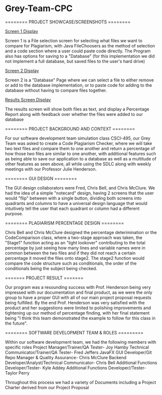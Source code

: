 # Grey-Team-CPC

======== PROJECT SHOWCASE/SCREENSHOTS ========

[Screen 1 Display](readme_pics/Screen1_Display.PNG)

Screen 1 is a File selection screen for selecting what files we want to compare for Plagiarism, with Java FileChoosers as the method of selection and a code section where a user could paste code directly. The Program also has options for saving to a "Database" (for this implementation we did not implement a full database, but saved files to the user's hard drive)

[Screen 2 Display](readme_pics/Screen2_Display.PNG)

Screen 2 is a "Database" Page where we can select a file to either remove or add to the database implementation, or to paste code for adding to the database without having to compare files together.

[Results Screen Display](readme_pics/Results_Display.PNG)

The results screen will show both files as text, and display a Percentage Report along with feedback over whether the files were added to our database



======== PROJECT BACKGROUND AND CONTEXT ========

For our software development team simulation class CSCI-495, our Grey Team was asked to create a Code Plagiarism Checker, where we will take two text files and compare them to one another and return a percentage of how those two files are similar to one another, with additional features such as being able to save our application to a database as well as a multitude of other features as seen above, all while using the SDLC along with weekly meetings with our Professor Julie Henderson.

======== GUI DESIGN ========

The GUI design collaborators were Fred, Chris Bell, and Chris McClure. We had the idea of a simple "notecard" design, having 2 screens that the user would "flip" between with a single button, dividing both screens into quadrants and columns to have a universal design language that would intuitively tell the user that each quadrant or column had a different purpose.

======== PLAGIARISM PERCENTAGE DESIGN ========

Chris Bell and Chris McClure designed the percentage deterimination or the CodeComparison class, where a two-stage approach was taken, the "Stage1" function acting as an "light lookover" contributing to the total percentage by just seeing how many lines and variable names were in common between the two files and if they did not reach a certain percentage it moved the files onto stage2. The stage2 function would compare the code structure such as conditionals, the order of the conditionals being the subject being checked. 

======= PROJECT RESULT =======

Our program was a resounding success with Prof. Henderson being very impressed with our documentation and final product, as we were the only group to have a proper GUI with all of our main project proposal requests being fulfilled. By the end Prof. Henderson was very satisfied with the product and her suggestions were limited to polishing improvements and tightening up our method of percentage finding, with her final statement being "I think this team demonstrated the example to follow for this class in the future".

======== SOFTWARE DEVELOPMENT TEAM & ROLES =========

Within our software development team, we had the following members with specific roles
Project Manager/Trainer/QA Tester- Joy Hamby
Technical Communicator/Trainer/QA Tester- Fred Jeffers
JavaFX GUI Developer/Git Repo Manager & Quality Assurance- Chris McClure
Backend Developer/Analyst/Technical Communicator- Chris Bell
Additional Functions Developer/Tester- Kyle Addey
Additional Functions Developer//Tester- Taylor Perry

Throughout this process we had a variety of Documents including a Project Charter derived from our Project Proposal
